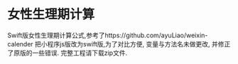 # 女性生理期计算
Swift版女性生理期计算公式,参考了https://github.com/ayuLiao/weixin-calender
把小程序js版改为swift版,为了对比方便, 变量与方法名未做更改, 并修正了原版的一些错误.
完整工程请下载zip文件.
